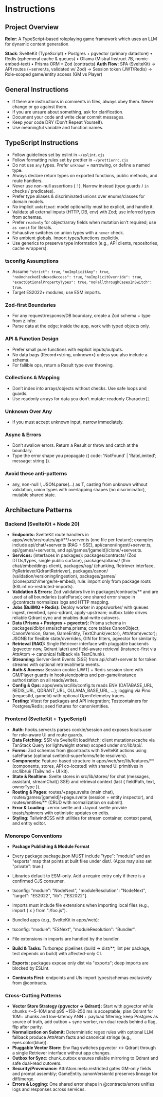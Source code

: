 # Instructions

## Project Overview

**Roler**: A TypeScript-based roleplaying game framework which uses an LLM for dynamic content generation.

**Stack**: SvelteKit (TypeScript) • Postgres + pgvector (primary datastore) • Redis (ephemeral cache & queues) • Ollama (Mistral Instruct 7B, nomic-embed-text) • Prisma ORM • Zod (contracts)
**Auth Flow**: SPA (SvelteKit) → API routes (+server.ts, validated w/ Zod) → Session token (JWT/Redis) → Role-scoped game/entity access (GM vs Player)

## General Instructions

- If there are instructions in comments in files, always obey them. Never change or go against them.
- If you are unsure about something, ask for clarification.
- Document your code and write clear commit messages.
- Keep your code DRY (Don't Repeat Yourself).
- Use meaningful variable and function names.

## TypeScript Instructions

- Follow guidelines set by eslint in `~/eslint.cjs`
- Follow formatting rules set by prettier in `~/prettierrc.cjs`
- Do not use `any` types. Prefer `unknown` + narrowing, or define a named type.
- Always declare return types on exported functions, public methods, and route handlers.
- Never use non-null assertions ( ! ). Narrow instead (type guards / `in` checks / predicates).
- Prefer type aliases & discriminated unions over enums/classes for domain models.
- No implicit `undefined`: model optionality must be explicit, and handle it.
- Validate all external inputs (HTTP, DB, env) wth Zod; use inferred types from schemas.
- Prefer `readonly` for object/array fields when mutation isn't required; use `as const` for literals.
- Exhaustive switches on union types with a `never` check.
- No ambient globals. Import types/functions explicitly.
- Use generics to preserve type information (e.g., API clients, repositories, cache wrappers).

### tsconfig Assumptions

- Assume `"strict": true`, `"noImplicitAny": true`, `"noUncheckedIndexedAccess": true`, `"noImplicitOverride": true`, `"exactOptionalPropertyTypes": true`, `"noFallthroughCasesInSwitch": true`.
- Target ES2022+ modules; use ESM imports.

### Zod-first Boundaries

- For any request/response/DB boundary, create a Zod schema + type from z.infer.
- Parse data at the edge; inside the app, work with typed objects only.

### API & Function Design

- Prefer small pure functions with explicit inputs/outputs.
- No data bags (Record<string, unknown>) unless you also include a schema.
- For fallible ops, return a Result type over throwing.

### Collections & Mapping

- Don’t index into arrays/objects without checks. Use safe loops and guards.
- Use readonly arrays for data you don’t mutate: readonly Character[].

### Unknown Over Any

- If you must accept unknown input, narrow immediately.

### Async & Errors

- Don’t swallow errors. Return a Result or throw and catch at the boundary.
- Type the error shape you propagate ({ code: 'NotFound' | 'RateLimited'; message: string }).

### Avoid these anti-patterns

- any, non-null !, JSON.parse(...) as T, casting from unknown without validation, union types with overlapping shapes (no discriminator), mutable shared state.

## Architecture Patterns

### Backend (SvelteKit + Node 20)

- **Endpoints:** SvelteKit route handlers in apps/web/src/routes/api/**/+server.ts (one file per feature); examples include api/chat/+server.ts (RAG + SSE), api/canon/ingest/+server.ts, api/games/+server.ts, and api/games/[gameId]/clone/+server.ts.
- **Services:** (interfaces in packages): packages/contracts/ (Zod DTOs/types, single public surface), packages/ollama/ (thin chat/embeddings client), packages/rag/ (chunking, Retriever interface, PgRetriever/QdrantRetriever), packages/canon/ (validation/versioning/ingestion), packages/games/ (clone/patch/merge/re-embed); rule: import only from package roots (ESLint no-restricted-imports).
- **Validation & Errors:** Zod validators live in packages/contracts/** and are used at all boundaries (safeParse); one shared error shape in @contracts normalizes logs and HTTP mapping.
- **Jobs (BullMQ + Redis):** Deploy worker in apps/worker/ with queues ingest, reembed, sync-qdrant, apply-upstream; outbox table drives reliable Qdrant sync and enables dual-write cutovers.
- **Data (Prisma + Postgres + pgvector):** Prisma schema in packages/db/prisma/schema.prisma; core tables CanonObject, CanonVersion, Game, GameEntity, TextChunk(vector), AttrAtom(vector); JSONB for flexible state/overrides, GIN for filters, pgvector for similarity.
- **Retrieval (RAG):** Single Retriever interface with pluggable backends (pgvector now, Qdrant later) and field-aware retrieval (instance-first via AttrAtom → canonical fallback via TextChunk).
- **Streaming:** Server-Sent Events (SSE) from api/chat/+server.ts for token streams with optional retrieval/meta events.
- **Auth & Access:** Session cookie (JWT) + Redis session store with GM/Player guards in hooks/endpoints and per-game/instance authorization on all reads/writes.
- **Config & Ops:** apps/web/src/lib/config.ts reads ENV (DATABASE_URL, REDIS_URL, QDRANT_URL, OLLAMA_BASE_URL, ...); logging via Pino (requestId, gameId) with optional OpenTelemetry traces.
- **Testing:** Vitest for packages and API integration; Testcontainers for Postgres/Redis; seed fixtures for canon/entities.

### Frontend (SvelteKit + TypeScript)

- **Auth:** hooks.server.ts parses cookie/session and exposes locals.user for role-aware UI and route guards.
- **Data Fetching:** SSR via SvelteKit load/fetch; client mutations/cache via TanStack Query (or lightweight stores) scoped under src/lib/api/.
- **Forms:** Zod schemas from @contracts with SvelteKit actions using safeParse (optional sveltekit-superforms/felte resolvers).
- **Components:** Feature-based structure in apps/web/src/lib/features/** (components, stores, API co-located) with shared UI primitives in src/lib/ui/ (Tailwind + UI kit).
- **State & Realtime:** Svelte stores in src/lib/stores/ for chat (messages, assistant, streamChat() SSE) and retrieval context (last { fieldPath, text, ownerType }).
- **Routing & Pages:** routes/+page.svelte (main chat), routes/games/[gameId]/+page.svelte (session + entity inspector), and routes/entities/** (CRUD with normalization on submit).
- **Error & Loading:** +error.svelte and +layout.svelte provide toasts/spinners with optimistic updates on edits.
- **Styling:** TailwindCSS with utilities for stream container, context panel, and entity editor.

### Monorepo Conventions

- **Package Publishing & Module Format**

- Every package package.json MUST include "type": "module" and an "exports" map that points at built files under dist/. (Apps may also set "private": true.)
- Libraries default to ESM-only. Add a require entry only if there is a confirmed CJS consumer.
- tsconfig: "module": "NodeNext", "moduleResolution": "NodeNext", "target": "ES2022", "lib": ["ES2022"].
- Imports must include file extensions when importing local files (e.g., import { x } from "./foo.js").
- Bundled apps (e.g., SvelteKit in apps/web):
- tsconfig: "module": "ESNext", "moduleResolution": "Bundler".
- File extensions in imports are handled by the bundler.

- **Build & Tasks:** Turborepo pipelines (build → dist/**, lint per package, test depends on build) with affected-only CI.
- **Exports:** packages expose only dist via "exports"; deep imports are blocked by ESLint.
- **Contracts First:** endpoints and UIs import types/schemas exclusively from @contracts.

### Cross-Cutting Patterns

- **Vector Store Strategy (pgvector → Qdrant):** Start with pgvector while chunks <~5–10M and p95 ~150–250 ms is acceptable; plan Qdrant for 10M+ chunks and low-latency ANN + payload filtering; keep Postgres as source of truth, add outbox + sync worker, run dual reads behind a flag, flip after parity.
- **Normalization on Submit:** Deterministic regex rules with optional LLM fallback produce AttrAtom facts and canonical strings (e.g., eyes.color(blue)).
- **Pluggable Vector Store:** Env flag switches pgvector ↔ Qdrant through a single Retriever interface without app changes.
- **Outbox for Sync:** chunk_outbox ensures reliable mirroring to Qdrant and safe dual-read cutovers.
- **Security/Provenance:** AttrAtom.meta.restricted gates GM-only fields and prompt assembly; GameEntity.canonVersionId preserves lineage for diff/merge.
- **Errors & Logging:** One shared error shape in @contracts/errors unifies logs and responses across services.